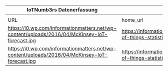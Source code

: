 |IoTNumb3rs Datenerfassung|||||||||||
| ---- | ---- | ---- | ---- | ---- | ---- | ---- | ---- | ---- | ---- | ---- |
||||||||||||
|URL|home_url|filename|device_class|device_count|market_class|market_volume|prognosis_year|publication_year|authorship_class|Dropbox folder|
|https://i0.wp.com/informationmatters.net/wp-content/uploads/2016/04/McKinsey-IoT-forecast.jpg|https://informationmatters.net/internet-of-things-statistics/|file13_McKinsey-IoT-forecast.jpg|device|8500000000|||2013|2017|journalist|Pattoho/20190115-1503|
|https://i0.wp.com/informationmatters.net/wp-content/uploads/2016/04/McKinsey-IoT-forecast.jpg|https://informationmatters.net/internet-of-things-statistics/|file13_McKinsey-IoT-forecast.jpg|device|28000000000|||2020|2017|journalist|Pattoho/20190115-1503|
